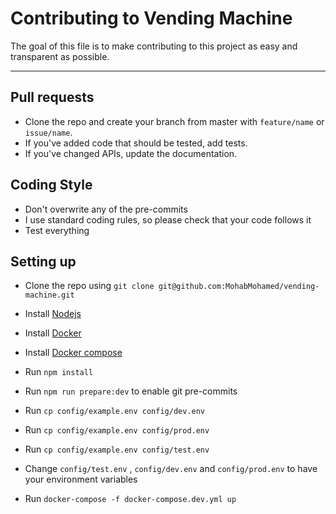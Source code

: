 # Contributing to Vending Machine

The goal of this file is to make contributing to this project as easy and transparent as possible.

---

## Pull requests

- Clone the repo and create your branch from master with `feature/name` or `issue/name`.
- If you've added code that should be tested, add tests.
- If you've changed APIs, update the documentation.

## Coding Style

- Don't overwrite any of the pre-commits
- I use standard coding rules, so please check that your code follows it
- Test everything

## Setting up

- Clone the repo using `git clone git@github.com:MohabMohamed/vending-machine.git`

- Install [Nodejs](https://nodejs.org)

- Install [Docker](https://docs.docker.com/install/)

- Install [Docker compose](https://docs.docker.com/compose/install/)
  
- Run `npm install`
  
- Run `npm run prepare:dev` to enable git pre-commits

- Run `cp config/example.env config/dev.env`

- Run `cp config/example.env config/prod.env`
  
- Run `cp config/example.env config/test.env`
  
- Change `config/test.env` , `config/dev.env` and `config/prod.env` to have your environment variables
  
- Run `docker-compose -f docker-compose.dev.yml up`
